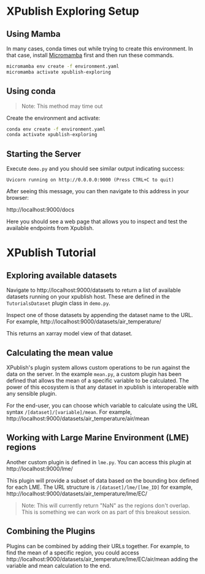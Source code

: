 # XPublish Exploring Setup

## Using Mamba

In many cases, conda times out while trying to create this environment. In that case, install [Micromamba](https://mamba.readthedocs.io/en/latest/micromamba-installation.html) first and then run these commands.

```bash
micromamba env create -f environment.yaml
micromamba activate xpublish-exploring
```

## Using conda

> Note: This method may time out

Create the environment and activate: 

```bash
conda env create -f environment.yaml
conda activate xpublish-exploring
```

## Starting the Server

Execute `demo.py` and you should see similar output indicating success:

`Uvicorn running on http://0.0.0.0:9000 (Press CTRL+C to quit)`

After seeing this message, you can then navigate to this address in your browser:

http://localhost:9000/docs

Here you should see a web page that allows you to inspect and test the available endpoints from Xpublish.

# XPublish Tutorial

## Exploring available datasets

Navigate to http://localhost:9000/datasets to return a list of available datasets running on your xpublish host. These are defined in the `TutorialsDataset` plugin class in `demo.py`.

Inspect one of those datasets by appending the dataset name to the URL. For example, http://localhost:9000/datasets/air_temperature/

This returns an xarray model view of that dataset.

## Calculating the mean value

XPublish's plugin system allows custom operations to be run against the data on the server. In the example `mean.py`, a custom plugin has been defined that allows the mean of a specific variable to be calculated. The power of this ecosystem is that any dataset in xpublish is interoperable with any sensible plugin.

For the end-user, you can choose which variable to calculate using the URL syntax `/[dataset]/[variable]/mean`. For example, http://localhost:9000/datasets/air_temperature/air/mean

## Working with Large Marine Environment (LME) regions

Another custom plugin is defined in `lme.py`. You can access this plugin at http://localhost:9000/lme/

This plugin will provide a subset of data based on the bounding box defined for each LME. The URL structure is `/[dataset]/lme/[lme_ID]` for example, http://localhost:9000/datasets/air_temperature/lme/EC/

> Note: This will currently return "NaN" as the regions don't overlap. This is something we can work on as part of this breakout session.

## Combining the Plugins

Plugins can be combined by adding their URLs together. For example, to find the mean of a specific region, you could access http://localhost:9000/datasets/air_temperature/lme/EC/air/mean adding the variable and mean calculation to the end. 